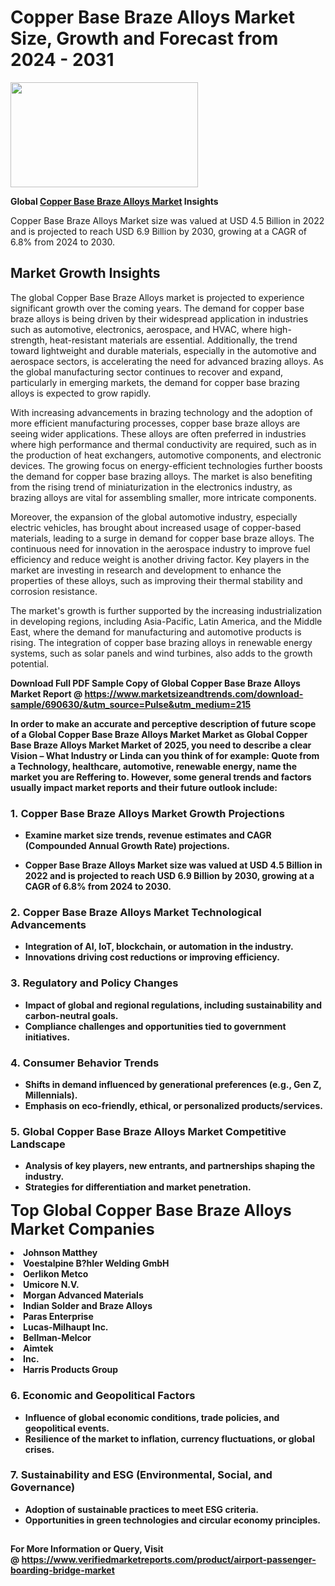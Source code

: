 <H1>Copper Base Braze Alloys Market Size, Growth and Forecast from 2024 - 2031</H1><img class="aligncenter size-medium wp-image-584254" src="https://thirdeyenews.in/wp-content/uploads/2024/09/Global-Market-Research-300x168.jpeg" alt="" width="300" height="168" /><p><strong>Global&nbsp;<a href="https://www.marketsizeandtrends.com/download-sample/690630/&amp;utm_source=Pulse&amp;utm_medium=215">Copper Base Braze Alloys Market</a> Insights</strong></p><p>Copper Base Braze Alloys Market size was valued at USD 4.5 Billion in 2022 and is projected to reach USD 6.9 Billion by 2030, growing at a CAGR of 6.8% from 2024 to 2030.</p><p><h2>Market Growth Insights</h2> <p>The global Copper Base Braze Alloys market is projected to experience significant growth over the coming years. The demand for copper base braze alloys is being driven by their widespread application in industries such as automotive, electronics, aerospace, and HVAC, where high-strength, heat-resistant materials are essential. Additionally, the trend toward lightweight and durable materials, especially in the automotive and aerospace sectors, is accelerating the need for advanced brazing alloys. As the global manufacturing sector continues to recover and expand, particularly in emerging markets, the demand for copper base brazing alloys is expected to grow rapidly.</p> <p><strong></strong></p> <p>With increasing advancements in brazing technology and the adoption of more efficient manufacturing processes, copper base braze alloys are seeing wider applications. These alloys are often preferred in industries where high performance and thermal conductivity are required, such as in the production of heat exchangers, automotive components, and electronic devices. The growing focus on energy-efficient technologies further boosts the demand for copper base brazing alloys. The market is also benefiting from the rising trend of miniaturization in the electronics industry, as brazing alloys are vital for assembling smaller, more intricate components.</p> <p>Moreover, the expansion of the global automotive industry, especially electric vehicles, has brought about increased usage of copper-based materials, leading to a surge in demand for copper base braze alloys. The continuous need for innovation in the aerospace industry to improve fuel efficiency and reduce weight is another driving factor. Key players in the market are investing in research and development to enhance the properties of these alloys, such as improving their thermal stability and corrosion resistance.</p> <p>The market's growth is further supported by the increasing industrialization in developing regions, including Asia-Pacific, Latin America, and the Middle East, where the demand for manufacturing and automotive products is rising. The integration of copper base brazing alloys in renewable energy systems, such as solar panels and wind turbines, also adds to the growth potential.</p> <p><strong></p><p><span class=""><strong>Download Full PDF Sample Copy of Global Copper Base Braze Alloys Market Report</strong> @ <a href="https://www.marketsizeandtrends.com/download-sample/690630/&amp;utm_source=Pulse&amp;utm_medium=215" target="_blank">https://www.marketsizeandtrends.com/download-sample/690630/&amp;utm_source=Pulse&amp;utm_medium=215</a></span></p><p>In order to make an accurate and perceptive description of future scope of a Global&nbsp;Copper Base Braze Alloys Market Market as Global&nbsp;Copper Base Braze Alloys Market Market of 2025, you need to describe a clear Vision &ndash; What Industry or Linda can you think of for example: Quote from a Technology, healthcare, automotive, renewable energy, name the market you are Reffering to. However, some general trends and factors usually impact market reports and their future outlook include:</p><h3>1.&nbsp;<strong>Copper Base Braze Alloys Market Growth Projections</strong></h3><ul><li>Examine market size trends, revenue estimates and CAGR (Compounded Annual Growth Rate) projections.</li><li><p>Copper Base Braze Alloys Market size was valued at USD 4.5 Billion in 2022 and is projected to reach USD 6.9 Billion by 2030, growing at a CAGR of 6.8% from 2024 to 2030.</p></li></ul><h3>2.&nbsp;<strong>Copper Base Braze Alloys Market Technological Advancements</strong></h3><ul><li>Integration of AI, IoT, blockchain, or automation in the industry.</li><li>Innovations driving cost reductions or improving efficiency.</li></ul><h3>3.&nbsp;<strong>Regulatory and Policy Changes</strong></h3><ul><li>Impact of global and regional regulations, including sustainability and carbon-neutral goals.</li><li>Compliance challenges and opportunities tied to government initiatives.</li></ul><h3>4.&nbsp;<strong>Consumer Behavior Trends</strong></h3><ul><li>Shifts in demand influenced by generational preferences (e.g., Gen Z, Millennials).</li><li>Emphasis on eco-friendly, ethical, or personalized products/services.</li></ul><h3>5.&nbsp;<strong>Global Copper Base Braze Alloys Market Competitive Landscape</strong></h3><ul><li>Analysis of key players, new entrants, and partnerships shaping the industry.</li><li>Strategies for differentiation and market penetration.</li></ul><p data-pm-slice="1 1 []"><span style="color: inherit; font-family: inherit; font-size: 25px;">Top Global Copper Base Braze Alloys Market Companies</span></p><div class="" data-test-id=""><p><li>Johnson Matthey</li><li> Voestalpine B?hler Welding GmbH</li><li> Oerlikon Metco</li><li> Umicore N.V.</li><li> Morgan Advanced Materials</li><li> Indian Solder and Braze Alloys</li><li> Paras Enterprise</li><li> Lucas-Milhaupt Inc.</li><li> Bellman-Melcor</li><li> Aimtek</li><li> Inc.</li><li> Harris Products Group</li></p></div><h3>6.&nbsp;<strong>Economic and Geopolitical Factors</strong></h3><ul><li>Influence of global economic conditions, trade policies, and geopolitical events.</li><li>Resilience of the market to inflation, currency fluctuations, or global crises.</li></ul><h3>7.&nbsp;<strong>Sustainability and ESG (Environmental, Social, and Governance)</strong></h3><ul><li>Adoption of sustainable practices to meet ESG criteria.</li><li>Opportunities in green technologies and circular economy principles.</li></ul><h2><strong style="font-size: 14px;">For More Information or Query, Visit @&nbsp;</strong><a style="background-color: #ffffff; font-size: 14px;" href="https://www.marketsizeandtrends.com/report/copper-base-braze-alloys-market/" target="_blank">https://www.verifiedmarketreports.com/product/airport-passenger-boarding-bridge-market</a></h2>
